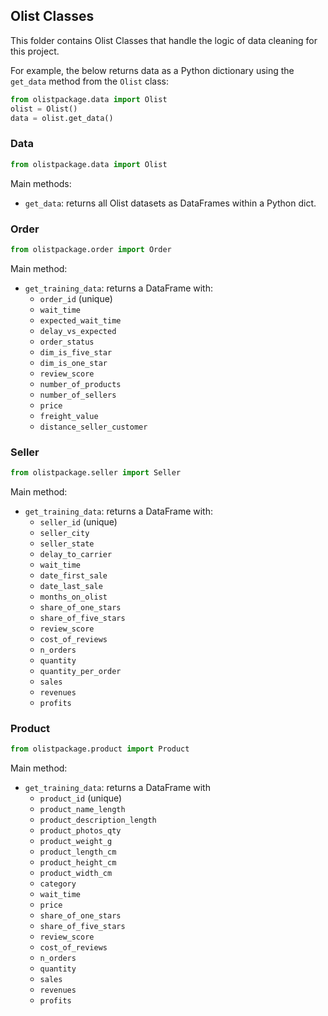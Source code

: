 ## Olist Classes

This folder contains Olist Classes that handle the logic of data cleaning for this project.

For example, the below returns data as a Python dictionary using the `get_data` method from the `Olist` class:

```python
from olistpackage.data import Olist
olist = Olist()
data = olist.get_data()
```

### Data

```python
from olistpackage.data import Olist
```

Main methods:

- `get_data`: returns all Olist datasets as DataFrames within a Python dict.

### Order

```python
from olistpackage.order import Order
```

Main method:
- `get_training_data`: returns a DataFrame with:
   - `order_id` (unique)
   - `wait_time`
   - `expected_wait_time`
   - `delay_vs_expected`
   -  `order_status`
   - `dim_is_five_star`
   - `dim_is_one_star`
   - `review_score`
   - `number_of_products`
   - `number_of_sellers`
   - `price`
   - `freight_value`
   - `distance_seller_customer`

### Seller

```python
from olistpackage.seller import Seller
```

Main method:
- `get_training_data`: returns a DataFrame with:
   - `seller_id` (unique)
   - `seller_city`
   - `seller_state`
   - `delay_to_carrier`
   - `wait_time`
   - `date_first_sale`
   - `date_last_sale`
   - `months_on_olist`
   - `share_of_one_stars`
   - `share_of_five_stars`
   - `review_score`
   - `cost_of_reviews`
   - `n_orders`
   - `quantity`
   - `quantity_per_order`
   - `sales`
   - `revenues`
   - `profits`

### Product

```python
from olistpackage.product import Product
```

Main method:
- `get_training_data`: returns a DataFrame with
   - `product_id` (unique)
   - `product_name_length`
   - `product_description_length`
   - `product_photos_qty`
   - `product_weight_g`
   - `product_length_cm`
   - `product_height_cm`
   - `product_width_cm`
   - `category`
   - `wait_time`
   - `price`
   - `share_of_one_stars`
   - `share_of_five_stars`
   - `review_score`
   - `cost_of_reviews`
   - `n_orders`
   - `quantity`
   - `sales`
   - `revenues`
   - `profits`
